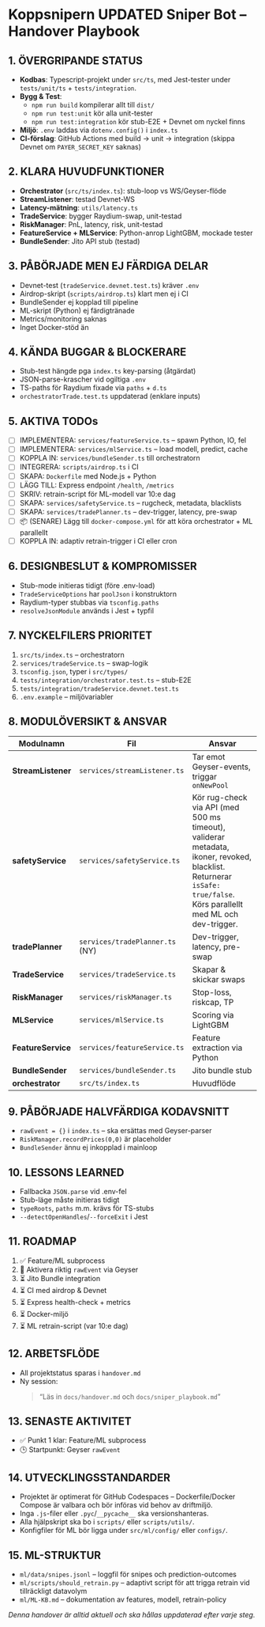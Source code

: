 # Koppsnipern UPDATED Sniper Bot – Handover Playbook

## 1. ÖVERGRIPANDE STATUS

- **Kodbas**: Typescript-projekt under `src/ts`, med Jest-tester under `tests/unit/ts` + `tests/integration`.
- **Bygg & Test**: 
  - `npm run build` kompilerar allt till `dist/`
  - `npm run test:unit` kör alla unit-tester
  - `npm run test:integration` kör stub-E2E + Devnet om nyckel finns
- **Miljö**: `.env` laddas via `dotenv.config()` i `index.ts`
- **CI-förslag**: GitHub Actions med build → unit → integration (skippa Devnet om `PAYER_SECRET_KEY` saknas)

## 2. KLARA HUVUDFUNKTIONER

- **Orchestrator** (`src/ts/index.ts`): stub-loop vs WS/Geyser-flöde
- **StreamListener**: testad Devnet-WS
- **Latency-mätning**: `utils/latency.ts`
- **TradeService**: bygger Raydium-swap, unit-testad
- **RiskManager**: PnL, latency, risk, unit-testad
- **FeatureService + MLService**: Python-anrop LightGBM, mockade tester
- **BundleSender**: Jito API stub (testad)

## 3. PÅBÖRJADE MEN EJ FÄRDIGA DELAR

- Devnet-test (`tradeService.devnet.test.ts`) kräver `.env`
- Airdrop-skript (`scripts/airdrop.ts`) klart men ej i CI
- BundleSender ej kopplad till pipeline
- ML-skript (Python) ej färdigtränade
- Metrics/monitoring saknas
- Inget Docker-stöd än

## 4. KÄNDA BUGGAR & BLOCKERARE

- Stub-test hängde pga `index.ts` key-parsing (åtgärdat)
- JSON-parse-krascher vid ogiltiga `.env`
- TS-paths för Raydium fixade via `paths` + `d.ts`
- `orchestratorTrade.test.ts` uppdaterad (enklare inputs)

## 5. AKTIVA TODOs

- [ ] IMPLEMENTERA: `services/featureService.ts` – spawn Python, IO, fel
- [ ] IMPLEMENTERA: `services/mlService.ts` – load modell, predict, cache
- [ ] KOPPLA IN: `services/bundleSender.ts` till orchestratorn
- [ ] INTEGRERA: `scripts/airdrop.ts` i CI
- [ ] SKAPA: `Dockerfile` med Node.js + Python
- [ ] LÄGG TILL: Express endpoint `/health`, `/metrics`
- [ ] SKRIV: retrain-script för ML-modell var 10:e dag
- [ ] SKAPA: `services/safetyService.ts` – rugcheck, metadata, blacklists
- [ ] SKAPA: `services/tradePlanner.ts` – dev-trigger, latency, pre-swap
- [ ] 📦 (SENARE) Lägg till `docker-compose.yml` för att köra orchestrator + ML parallellt
- [ ] KOPPLA IN: adaptiv retrain-trigger i CI eller cron

## 6. DESIGNBESLUT & KOMPROMISSER

- Stub-mode initieras tidigt (före .env-load)
- `TradeServiceOptions` har `poolJson` i konstruktorn
- Raydium-typer stubbas via `tsconfig.paths`
- `resolveJsonModule` används i Jest + typfil

## 7. NYCKELFILERS PRIORITET

1. `src/ts/index.ts` – orchestratorn
2. `services/tradeService.ts` – swap-logik
3. `tsconfig.json`, typer i `src/types/`
4. `tests/integration/orchestrator.test.ts` – stub-E2E
5. `tests/integration/tradeService.devnet.test.ts`
6. `.env.example` – miljövariabler

## 8. MODULÖVERSIKT & ANSVAR

Modulnamn | Fil | Ansvar
----------|-----|-------
**StreamListener** | `services/streamListener.ts` | Tar emot Geyser-events, triggar `onNewPool`
**safetyService** | `services/safetyService.ts` | Kör rug-check via API (med 500 ms timeout), validerar metadata, ikoner, revoked, blacklist. Returnerar `isSafe: true/false`. Körs parallellt med ML och dev-trigger.
**tradePlanner** | `services/tradePlanner.ts` (NY) | Dev-trigger, latency, pre-swap
**TradeService** | `services/tradeService.ts` | Skapar & skickar swaps
**RiskManager** | `services/riskManager.ts` | Stop-loss, riskcap, TP
**MLService** | `services/mlService.ts` | Scoring via LightGBM
**FeatureService** | `services/featureService.ts` | Feature extraction via Python
**BundleSender** | `services/bundleSender.ts` | Jito bundle stub
**orchestrator** | `src/ts/index.ts` | Huvudflöde

## 9. PÅBÖRJADE HALVFÄRDIGA KODAVSNITT

- `rawEvent = {}` i `index.ts` – ska ersättas med Geyser-parser
- `RiskManager.recordPrices(0,0)` är placeholder
- `BundleSender` ännu ej inkopplad i mainloop

## 10. LESSONS LEARNED

- Fallbacka `JSON.parse` vid .env-fel
- Stub-läge måste initieras tidigt
- `typeRoots`, `paths` m.m. krävs för TS-stubs
- `--detectOpenHandles`/`--forceExit` i Jest

## 11. ROADMAP

1. ✅ Feature/ML subprocess
2. 🔄 Aktivera riktig `rawEvent` via Geyser
3. ⏳ Jito Bundle integration
4. ⏳ CI med airdrop & Devnet
5. ⏳ Express health-check + metrics
6. ⏳ Docker-miljö
7. ⏳ ML retrain-script (var 10:e dag)

## 12. ARBETSFLÖDE

- All projektstatus sparas i `handover.md`
- Ny session:  
  > “Läs in `docs/handover.md` och `docs/sniper_playbook.md`”

## 13. SENASTE AKTIVITET

- ✅ Punkt 1 klar: Feature/ML subprocess
- 🕒 Startpunkt: Geyser `rawEvent`

## 14. UTVECKLINGSSTANDARDER

- Projektet är optimerat för GitHub Codespaces – Dockerfile/Docker Compose är valbara och bör införas vid behov av driftmiljö.
- Inga `.js`-filer eller `.pyc`/`__pycache__` ska versionshanteras.
- Alla hjälpskript ska bo i `scripts/` eller `scripts/utils/`.
- Konfigfiler för ML bör ligga under `src/ml/config/` eller `configs/`.

## 15. ML-STRUKTUR

- `ml/data/snipes.jsonl` – loggfil för snipes och prediction-outcomes
- `ml/scripts/should_retrain.py` – adaptivt script för att trigga retrain vid tillräckligt datavolym
- `ml/ML-KB.md` – dokumentation av features, modell, retrain-policy

*Denna handover är alltid aktuell och ska hållas uppdaterad efter varje steg.*
